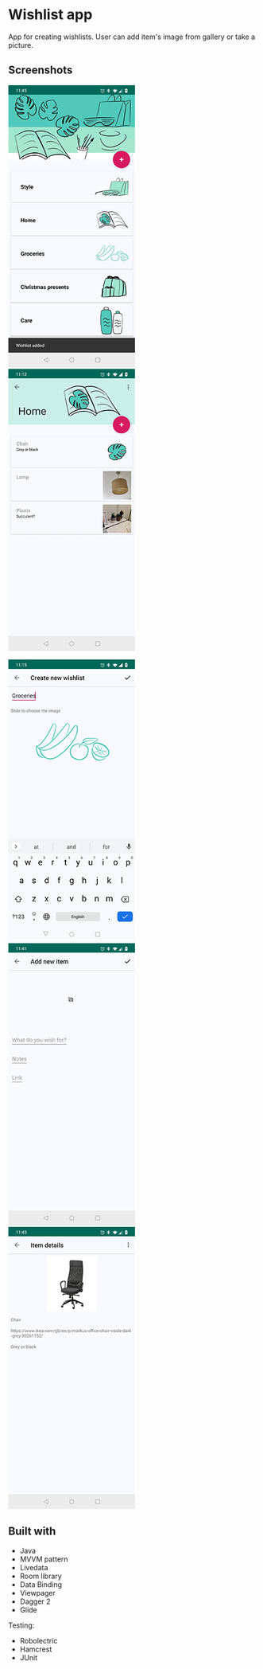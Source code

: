 # Wishlist app

App for creating wishlists. 
User can add item's image from gallery or take a picture. 

## Screenshots
![main_screen](https://github.com/AnnaMedvedieva/wishlist/blob/master/screenshots/wishlist_main.png)
![items](https://github.com/AnnaMedvedieva/wishlist/blob/master/screenshots/wishlist_items.png)

![new_list](https://github.com/AnnaMedvedieva/wishlist/blob/master/screenshots/add_new_wishlist.png)
![new_item](https://github.com/AnnaMedvedieva/wishlist/blob/master/screenshots/add_new_item.png)
![item_details](https://github.com/AnnaMedvedieva/wishlist/blob/master/screenshots/item_details.png)


## Built with

* Java
* MVVM pattern
* Livedata
* Room library
* Data Binding
* Viewpager
* Dagger 2
* Glide

Testing:
* Robolectric 
* Hamcrest
* JUnit
